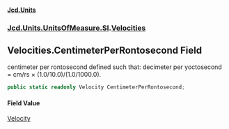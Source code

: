 #### [Jcd.Units](index 'index')
### [Jcd.Units.UnitsOfMeasure.SI](Jcd.Units.UnitsOfMeasure.SI 'Jcd.Units.UnitsOfMeasure.SI').[Velocities](Velocities 'Jcd.Units.UnitsOfMeasure.SI.Velocities')

## Velocities.CentimeterPerRontosecond Field

centimeter per rontosecond defined such that: decimeter per yoctosecond = cm/rs × (1.0/10.0)/(1.0/1000.0).

```csharp
public static readonly Velocity CentimeterPerRontosecond;
```

#### Field Value
[Velocity](Velocity 'Jcd.Units.UnitTypes.Velocity')
